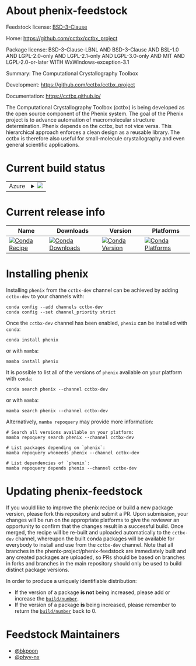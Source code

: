 About phenix-feedstock
======================

Feedstock license: [BSD-3-Clause](https://github.com/phenix-project/phenix-feedstock/blob/main/LICENSE.txt)

Home: https://github.com/cctbx/cctbx_project

Package license: BSD-3-Clause-LBNL AND BSD-3-Clause AND BSL-1.0 AND LGPL-2.0-only AND LGPL-2.1-only AND LGPL-3.0-only AND MIT AND LGPL-2.0-or-later WITH WxWindows-exception-3.1

Summary: The Computational Crystallography Toolbox

Development: https://github.com/cctbx/cctbx_project

Documentation: https://cctbx.github.io/

The Computational Crystallography Toolbox (cctbx) is being developed
as the open source component of the Phenix system. The goal of the
Phenix project is to advance automation of macromolecular structure
determination. Phenix depends on the cctbx, but not vice versa. This
hierarchical approach enforces a clean design as a reusable library.
The cctbx is therefore also useful for small-molecule crystallography
and even general scientific applications.


Current build status
====================


<table>
    
  <tr>
    <td>Azure</td>
    <td>
      <details>
        <summary>
          <a href="https://dev.azure.com/phenix-release/feedstock-builds/_build/latest?definitionId=None&branchName=main">
            <img src="https://dev.azure.com/phenix-release/feedstock-builds/_apis/build/status/phenix-feedstock?branchName=main">
          </a>
        </summary>
        <table>
          <thead><tr><th>Variant</th><th>Status</th></tr></thead>
          <tbody><tr>
              <td>linux_64_python3.10.____cpython</td>
              <td>
                <a href="https://dev.azure.com/phenix-release/feedstock-builds/_build/latest?definitionId=None&branchName=main">
                  <img src="https://dev.azure.com/phenix-release/feedstock-builds/_apis/build/status/phenix-feedstock?branchName=main&jobName=linux&configuration=linux%20linux_64_python3.10.____cpython" alt="variant">
                </a>
              </td>
            </tr><tr>
              <td>linux_64_python3.11.____cpython</td>
              <td>
                <a href="https://dev.azure.com/phenix-release/feedstock-builds/_build/latest?definitionId=None&branchName=main">
                  <img src="https://dev.azure.com/phenix-release/feedstock-builds/_apis/build/status/phenix-feedstock?branchName=main&jobName=linux&configuration=linux%20linux_64_python3.11.____cpython" alt="variant">
                </a>
              </td>
            </tr><tr>
              <td>linux_64_python3.12.____cpython</td>
              <td>
                <a href="https://dev.azure.com/phenix-release/feedstock-builds/_build/latest?definitionId=None&branchName=main">
                  <img src="https://dev.azure.com/phenix-release/feedstock-builds/_apis/build/status/phenix-feedstock?branchName=main&jobName=linux&configuration=linux%20linux_64_python3.12.____cpython" alt="variant">
                </a>
              </td>
            </tr><tr>
              <td>linux_64_python3.13.____cp313</td>
              <td>
                <a href="https://dev.azure.com/phenix-release/feedstock-builds/_build/latest?definitionId=None&branchName=main">
                  <img src="https://dev.azure.com/phenix-release/feedstock-builds/_apis/build/status/phenix-feedstock?branchName=main&jobName=linux&configuration=linux%20linux_64_python3.13.____cp313" alt="variant">
                </a>
              </td>
            </tr><tr>
              <td>linux_64_python3.9.____cpython</td>
              <td>
                <a href="https://dev.azure.com/phenix-release/feedstock-builds/_build/latest?definitionId=None&branchName=main">
                  <img src="https://dev.azure.com/phenix-release/feedstock-builds/_apis/build/status/phenix-feedstock?branchName=main&jobName=linux&configuration=linux%20linux_64_python3.9.____cpython" alt="variant">
                </a>
              </td>
            </tr><tr>
              <td>osx_64_python3.10.____cpython</td>
              <td>
                <a href="https://dev.azure.com/phenix-release/feedstock-builds/_build/latest?definitionId=None&branchName=main">
                  <img src="https://dev.azure.com/phenix-release/feedstock-builds/_apis/build/status/phenix-feedstock?branchName=main&jobName=osx&configuration=osx%20osx_64_python3.10.____cpython" alt="variant">
                </a>
              </td>
            </tr><tr>
              <td>osx_64_python3.11.____cpython</td>
              <td>
                <a href="https://dev.azure.com/phenix-release/feedstock-builds/_build/latest?definitionId=None&branchName=main">
                  <img src="https://dev.azure.com/phenix-release/feedstock-builds/_apis/build/status/phenix-feedstock?branchName=main&jobName=osx&configuration=osx%20osx_64_python3.11.____cpython" alt="variant">
                </a>
              </td>
            </tr><tr>
              <td>osx_64_python3.12.____cpython</td>
              <td>
                <a href="https://dev.azure.com/phenix-release/feedstock-builds/_build/latest?definitionId=None&branchName=main">
                  <img src="https://dev.azure.com/phenix-release/feedstock-builds/_apis/build/status/phenix-feedstock?branchName=main&jobName=osx&configuration=osx%20osx_64_python3.12.____cpython" alt="variant">
                </a>
              </td>
            </tr><tr>
              <td>osx_64_python3.13.____cp313</td>
              <td>
                <a href="https://dev.azure.com/phenix-release/feedstock-builds/_build/latest?definitionId=None&branchName=main">
                  <img src="https://dev.azure.com/phenix-release/feedstock-builds/_apis/build/status/phenix-feedstock?branchName=main&jobName=osx&configuration=osx%20osx_64_python3.13.____cp313" alt="variant">
                </a>
              </td>
            </tr><tr>
              <td>osx_64_python3.9.____cpython</td>
              <td>
                <a href="https://dev.azure.com/phenix-release/feedstock-builds/_build/latest?definitionId=None&branchName=main">
                  <img src="https://dev.azure.com/phenix-release/feedstock-builds/_apis/build/status/phenix-feedstock?branchName=main&jobName=osx&configuration=osx%20osx_64_python3.9.____cpython" alt="variant">
                </a>
              </td>
            </tr><tr>
              <td>osx_arm64_python3.10.____cpython</td>
              <td>
                <a href="https://dev.azure.com/phenix-release/feedstock-builds/_build/latest?definitionId=None&branchName=main">
                  <img src="https://dev.azure.com/phenix-release/feedstock-builds/_apis/build/status/phenix-feedstock?branchName=main&jobName=osx&configuration=osx%20osx_arm64_python3.10.____cpython" alt="variant">
                </a>
              </td>
            </tr><tr>
              <td>osx_arm64_python3.11.____cpython</td>
              <td>
                <a href="https://dev.azure.com/phenix-release/feedstock-builds/_build/latest?definitionId=None&branchName=main">
                  <img src="https://dev.azure.com/phenix-release/feedstock-builds/_apis/build/status/phenix-feedstock?branchName=main&jobName=osx&configuration=osx%20osx_arm64_python3.11.____cpython" alt="variant">
                </a>
              </td>
            </tr><tr>
              <td>osx_arm64_python3.12.____cpython</td>
              <td>
                <a href="https://dev.azure.com/phenix-release/feedstock-builds/_build/latest?definitionId=None&branchName=main">
                  <img src="https://dev.azure.com/phenix-release/feedstock-builds/_apis/build/status/phenix-feedstock?branchName=main&jobName=osx&configuration=osx%20osx_arm64_python3.12.____cpython" alt="variant">
                </a>
              </td>
            </tr><tr>
              <td>osx_arm64_python3.13.____cp313</td>
              <td>
                <a href="https://dev.azure.com/phenix-release/feedstock-builds/_build/latest?definitionId=None&branchName=main">
                  <img src="https://dev.azure.com/phenix-release/feedstock-builds/_apis/build/status/phenix-feedstock?branchName=main&jobName=osx&configuration=osx%20osx_arm64_python3.13.____cp313" alt="variant">
                </a>
              </td>
            </tr><tr>
              <td>osx_arm64_python3.9.____cpython</td>
              <td>
                <a href="https://dev.azure.com/phenix-release/feedstock-builds/_build/latest?definitionId=None&branchName=main">
                  <img src="https://dev.azure.com/phenix-release/feedstock-builds/_apis/build/status/phenix-feedstock?branchName=main&jobName=osx&configuration=osx%20osx_arm64_python3.9.____cpython" alt="variant">
                </a>
              </td>
            </tr><tr>
              <td>win_64_python3.10.____cpython</td>
              <td>
                <a href="https://dev.azure.com/phenix-release/feedstock-builds/_build/latest?definitionId=None&branchName=main">
                  <img src="https://dev.azure.com/phenix-release/feedstock-builds/_apis/build/status/phenix-feedstock?branchName=main&jobName=win&configuration=win%20win_64_python3.10.____cpython" alt="variant">
                </a>
              </td>
            </tr><tr>
              <td>win_64_python3.11.____cpython</td>
              <td>
                <a href="https://dev.azure.com/phenix-release/feedstock-builds/_build/latest?definitionId=None&branchName=main">
                  <img src="https://dev.azure.com/phenix-release/feedstock-builds/_apis/build/status/phenix-feedstock?branchName=main&jobName=win&configuration=win%20win_64_python3.11.____cpython" alt="variant">
                </a>
              </td>
            </tr><tr>
              <td>win_64_python3.12.____cpython</td>
              <td>
                <a href="https://dev.azure.com/phenix-release/feedstock-builds/_build/latest?definitionId=None&branchName=main">
                  <img src="https://dev.azure.com/phenix-release/feedstock-builds/_apis/build/status/phenix-feedstock?branchName=main&jobName=win&configuration=win%20win_64_python3.12.____cpython" alt="variant">
                </a>
              </td>
            </tr><tr>
              <td>win_64_python3.13.____cp313</td>
              <td>
                <a href="https://dev.azure.com/phenix-release/feedstock-builds/_build/latest?definitionId=None&branchName=main">
                  <img src="https://dev.azure.com/phenix-release/feedstock-builds/_apis/build/status/phenix-feedstock?branchName=main&jobName=win&configuration=win%20win_64_python3.13.____cp313" alt="variant">
                </a>
              </td>
            </tr><tr>
              <td>win_64_python3.9.____cpython</td>
              <td>
                <a href="https://dev.azure.com/phenix-release/feedstock-builds/_build/latest?definitionId=None&branchName=main">
                  <img src="https://dev.azure.com/phenix-release/feedstock-builds/_apis/build/status/phenix-feedstock?branchName=main&jobName=win&configuration=win%20win_64_python3.9.____cpython" alt="variant">
                </a>
              </td>
            </tr>
          </tbody>
        </table>
      </details>
    </td>
  </tr>
</table>

Current release info
====================

| Name | Downloads | Version | Platforms |
| --- | --- | --- | --- |
| [![Conda Recipe](https://img.shields.io/badge/recipe-phenix-green.svg)](https://anaconda.org/cctbx-dev/phenix) | [![Conda Downloads](https://img.shields.io/conda/dn/cctbx-dev/phenix.svg)](https://anaconda.org/cctbx-dev/phenix) | [![Conda Version](https://img.shields.io/conda/vn/cctbx-dev/phenix.svg)](https://anaconda.org/cctbx-dev/phenix) | [![Conda Platforms](https://img.shields.io/conda/pn/cctbx-dev/phenix.svg)](https://anaconda.org/cctbx-dev/phenix) |

Installing phenix
=================

Installing `phenix` from the `cctbx-dev` channel can be achieved by adding `cctbx-dev` to your channels with:

```
conda config --add channels cctbx-dev
conda config --set channel_priority strict
```

Once the `cctbx-dev` channel has been enabled, `phenix` can be installed with `conda`:

```
conda install phenix
```

or with `mamba`:

```
mamba install phenix
```

It is possible to list all of the versions of `phenix` available on your platform with `conda`:

```
conda search phenix --channel cctbx-dev
```

or with `mamba`:

```
mamba search phenix --channel cctbx-dev
```

Alternatively, `mamba repoquery` may provide more information:

```
# Search all versions available on your platform:
mamba repoquery search phenix --channel cctbx-dev

# List packages depending on `phenix`:
mamba repoquery whoneeds phenix --channel cctbx-dev

# List dependencies of `phenix`:
mamba repoquery depends phenix --channel cctbx-dev
```




Updating phenix-feedstock
=========================

If you would like to improve the phenix recipe or build a new
package version, please fork this repository and submit a PR. Upon submission,
your changes will be run on the appropriate platforms to give the reviewer an
opportunity to confirm that the changes result in a successful build. Once
merged, the recipe will be re-built and uploaded automatically to the
`cctbx-dev` channel, whereupon the built conda packages will be available for
everybody to install and use from the `cctbx-dev` channel.
Note that all branches in the phenix-project/phenix-feedstock are
immediately built and any created packages are uploaded, so PRs should be based
on branches in forks and branches in the main repository should only be used to
build distinct package versions.

In order to produce a uniquely identifiable distribution:
 * If the version of a package **is not** being increased, please add or increase
   the [``build/number``](https://docs.conda.io/projects/conda-build/en/latest/resources/define-metadata.html#build-number-and-string).
 * If the version of a package **is** being increased, please remember to return
   the [``build/number``](https://docs.conda.io/projects/conda-build/en/latest/resources/define-metadata.html#build-number-and-string)
   back to 0.

Feedstock Maintainers
=====================

* [@bkpoon](https://github.com/bkpoon/)
* [@phyy-nx](https://github.com/phyy-nx/)

